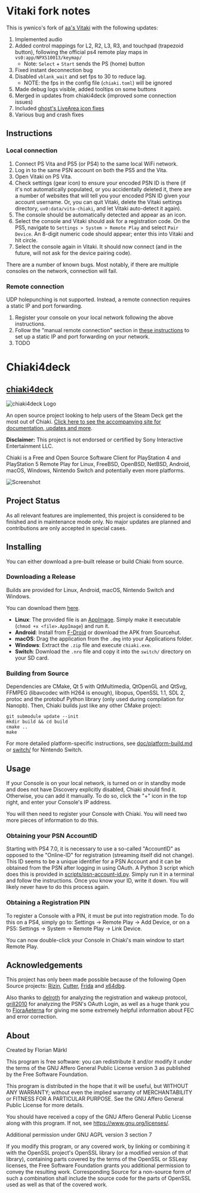 # Vitaki fork notes

This is ywnico's fork of [aa's Vitaki](https://git.catvibers.me/aa/chiaki) with the following updates:
1. Implemented audio
2. Added control mappings for L2, R2, L3, R3, and touchpad (trapezoid button), following the official ps4 remote play maps in `vs0:app/NPXS10013/keymap/`
    - Note: `Select` + `Start` sends the PS (home) button
3. Fixed instant deconnection bug
4. Disabled `vblank_wait` and set fps to 30 to reduce lag.
    - NOTE: the fps in the config file (`chiaki.toml`) will be ignored
5. Made debug logs visible, added tooltips on some buttons
6. Merged in updates from chiaki4deck (improved some connection issues)
7. Included [ghost's LiveArea icon fixes](https://git.catvibers.me/aa/chiaki/pulls/13)
8. Various bug and crash fixes

## Instructions
### Local connection
1. Connect PS Vita and PS5 (or PS4) to the same local WiFi network.
2. Log in to the same PSN account on both the PS5 and the Vita.
3. Open Vitaki on PS Vita.
4. Check settings (gear icon) to ensure your encoded PSN ID is there (if it's not automatically populated, or you accidentally deleted it, there are a number of websites that will tell you your encoded PSN ID given your account username. Or, you can quit Vitaki, delete the Vitaki settings directory, `ux0:data/vita-chiaki`, and let Vitaki auto-detect it again).
5. The console should be automatically detected and appear as an icon.
6. Select the console and Vitaki should ask for a registration code. On the PS5, navigate to `Settings > System > Remote Play` and select `Pair Device`. An 8-digit numeric code should appear; enter this into Vitaki and hit circle.
7. Select the console again in Vitaki. It should now connect (and in the future, will not ask for the device pairing code).

There are a number of known bugs. Most notably, if there are multiple consoles on the network, connection will fail.

### Remote connection
UDP holepunching is not supported. Instead, a remote connection requires a static IP and port forwarding.

1. Register your console on your local network following the above instructions.
2. Follow the "manual remote connection" section in [these instructions](https://streetpea.github.io/chiaki-ng/setup/remoteconnection/#manual-remote-connection) to set up a static IP and port forwarding on your network.
3. TODO


# Chiaki4deck

## [chiaki4deck](https://streetpea.github.io/chiaki4deck/)

![chiaki4deck Logo](gui/chiaki4deck.png)

An open source project looking to help users of the Steam Deck get the most out of Chiaki. [Click here to see the accompanying site for documentation, updates and more](https://streetpea.github.io/chiaki4deck/). 

**Disclaimer:** This project is not endorsed or certified by Sony Interactive Entertainment LLC.

Chiaki is a Free and Open Source Software Client for PlayStation 4 and PlayStation 5 Remote Play
for Linux, FreeBSD, OpenBSD, NetBSD, Android, macOS, Windows, Nintendo Switch and potentially even more platforms.

![Screenshot](assets/screenshot.png)

## Project Status

As all relevant features are implemented, this project is considered to be finished and in maintenance mode only.
No major updates are planned and contributions are only accepted in special cases.

## Installing

You can either download a pre-built release or build Chiaki from source.

### Downloading a Release

Builds are provided for Linux, Android, macOS, Nintendo Switch and Windows.

You can download them [here](https://git.sr.ht/~thestr4ng3r/chiaki/refs).

* **Linux**: The provided file is an [AppImage](https://appimage.org/). Simply make it executable (`chmod +x <file>.AppImage`) and run it.
* **Android**: Install from [F-Droid](https://f-droid.org/packages/com.metallic.chiaki/) or download the APK from Sourcehut.
* **macOS**: Drag the application from the `.dmg` into your Applications folder.
* **Windows**: Extract the `.zip` file and execute `chiaki.exe`.
* **Switch**: Download the `.nro` file and copy it into the `switch/` directory on your SD card.

### Building from Source

Dependencies are CMake, Qt 5 with QtMultimedia, QtOpenGL and QtSvg, FFMPEG (libavcodec with H264 is enough), libopus, OpenSSL 1.1, SDL 2,
protoc and the protobuf Python library (only used during compilation for Nanopb). Then, Chiaki builds just like any other CMake project:
```
git submodule update --init
mkdir build && cd build
cmake ..
make
```

For more detailed platform-specific instructions, see [doc/platform-build.md](doc/platform-build.md) or [switch/](./switch/README.md) for Nintendo Switch.

## Usage

If your Console is on your local network, is turned on or in standby mode and does not have Discovery explicitly disabled, Chiaki should find it.
Otherwise, you can add it manually.
To do so, click the "+" icon in the top right, and enter your Console's IP address.

You will then need to register your Console with Chiaki. You will need two more pieces of information to do this.

### Obtaining your PSN AccountID

Starting with PS4 7.0, it is necessary to use a so-called "AccountID" as opposed to the "Online-ID" for registration (streaming itself did not change).
This ID seems to be a unique identifier for a PSN Account and it can be obtained from the PSN after logging in using OAuth.
A Python 3 script which does this is provided in [scripts/psn-account-id.py](scripts/psn-account-id.py).
Simply run it in a terminal and follow the instructions. Once you know your ID, write it down. You will likely never have to do this process again.

### Obtaining a Registration PIN

To register a Console with a PIN, it must be put into registration mode. To do this on a PS4, simply go to:
Settings -> Remote Play -> Add Device, or on a PS5: Settings -> System -> Remote Play -> Link Device.

You can now double-click your Console in Chiaki's main window to start Remote Play.

## Acknowledgements

This project has only been made possible because of the following Open Source projects:
[Rizin](https://rizin.re),
[Cutter](https://cutter.re),
[Frida](https://www.frida.re) and
[x64dbg](https://x64dbg.com).

Also thanks to [delroth](https://github.com/delroth) for analyzing the registration and wakeup protocol,
[grill2010](https://github.com/grill2010) for analyzing the PSN's OAuth Login,
as well as a huge thank you to [FioraAeterna](https://github.com/FioraAeterna) for giving me some
extremely helpful information about FEC and error correction.

## About

Created by Florian Märkl

This program is free software: you can redistribute it and/or modify
it under the terms of the GNU Affero General Public License version 3
as published by the Free Software Foundation.

This program is distributed in the hope that it will be useful,
but WITHOUT ANY WARRANTY; without even the implied warranty of
MERCHANTABILITY or FITNESS FOR A PARTICULAR PURPOSE.  See the
GNU Affero General Public License for more details.

You should have received a copy of the GNU Affero General Public License
along with this program.  If not, see <https://www.gnu.org/licenses/>.

Additional permission under GNU AGPL version 3 section 7

If you modify this program, or any covered work, by linking or
combining it with the OpenSSL project's OpenSSL library (or a
modified version of that library), containing parts covered by the
terms of the OpenSSL or SSLeay licenses, the Free Software Foundation
grants you additional permission to convey the resulting work.
Corresponding Source for a non-source form of such a combination
shall include the source code for the parts of OpenSSL used as well
as that of the covered work.
